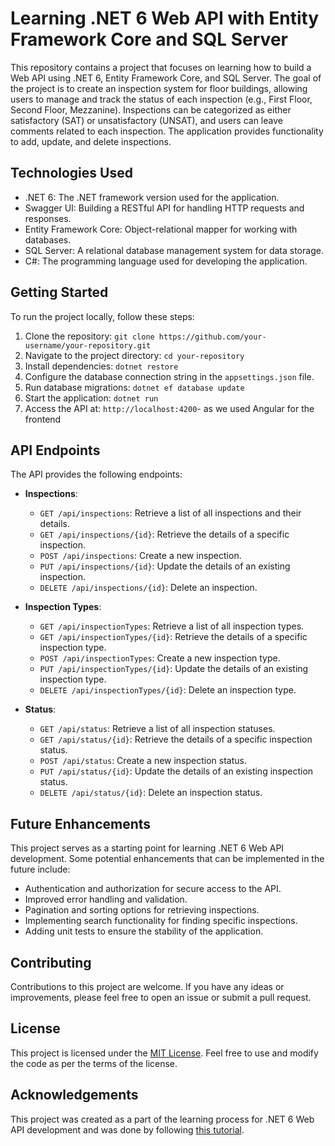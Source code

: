 # Learning .NET 6 Web API with Entity Framework Core and SQL Server

This repository contains a project that focuses on learning how to build a Web API using .NET 6, Entity Framework Core, and SQL Server. The goal of the project is to create an inspection system for floor buildings, allowing users to manage and track the status of each inspection (e.g., First Floor, Second Floor, Mezzanine). Inspections can be categorized as either satisfactory (SAT) or unsatisfactory (UNSAT), and users can leave comments related to each inspection. The application provides functionality to add, update, and delete inspections.

## Technologies Used

- .NET 6: The .NET framework version used for the application.
- Swagger UI: Building a RESTful API for handling HTTP requests and responses.
- Entity Framework Core: Object-relational mapper for working with databases.
- SQL Server: A relational database management system for data storage.
- C#: The programming language used for developing the application.

## Getting Started

To run the project locally, follow these steps:

1. Clone the repository: `git clone https://github.com/your-username/your-repository.git`
2. Navigate to the project directory: `cd your-repository`
3. Install dependencies: `dotnet restore`
4. Configure the database connection string in the `appsettings.json` file.
5. Run database migrations: `dotnet ef database update`
6. Start the application: `dotnet run`
7. Access the API at: `http://localhost:4200`- as we used Angular for the frontend

## API Endpoints

The API provides the following endpoints:

- **Inspections**:
  - `GET /api/inspections`: Retrieve a list of all inspections and their details.
  - `GET /api/inspections/{id}`: Retrieve the details of a specific inspection.
  - `POST /api/inspections`: Create a new inspection.
  - `PUT /api/inspections/{id}`: Update the details of an existing inspection.
  - `DELETE /api/inspections/{id}`: Delete an inspection.

- **Inspection Types**:
  - `GET /api/inspectionTypes`: Retrieve a list of all inspection types.
  - `GET /api/inspectionTypes/{id}`: Retrieve the details of a specific inspection type.
  - `POST /api/inspectionTypes`: Create a new inspection type.
  - `PUT /api/inspectionTypes/{id}`: Update the details of an existing inspection type.
  - `DELETE /api/inspectionTypes/{id}`: Delete an inspection type.

- **Status**:
  - `GET /api/status`: Retrieve a list of all inspection statuses.
  - `GET /api/status/{id}`: Retrieve the details of a specific inspection status.
  - `POST /api/status`: Create a new inspection status.
  - `PUT /api/status/{id}`: Update the details of an existing inspection status.
  - `DELETE /api/status/{id}`: Delete an inspection status.

## Future Enhancements

This project serves as a starting point for learning .NET 6 Web API development. Some potential enhancements that can be implemented in the future include:

- Authentication and authorization for secure access to the API.
- Improved error handling and validation.
- Pagination and sorting options for retrieving inspections.
- Implementing search functionality for finding specific inspections.
- Adding unit tests to ensure the stability of the application.

## Contributing

Contributions to this project are welcome. If you have any ideas or improvements, please feel free to open an issue or submit a pull request.

## License

This project is licensed under the [MIT License](LICENSE). Feel free to use and modify the code as per the terms of the license.

## Acknowledgements

This project was created as a part of the learning process for .NET 6 Web API development and was done by following [this tutorial](https://youtu.be/rzPFEuKlPhM).

